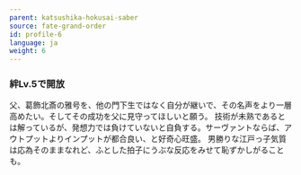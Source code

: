 ```yaml
---
parent: katsushika-hokusai-saber
source: fate-grand-order
id: profile-6
language: ja
weight: 6
---
```


### 絆Lv.5で開放

父、葛飾北斎の雅号を、他の門下生ではなく自分が継いで、その名声をより一層高めたい。そしてその成功を父に見守ってほしいと願う。
技術が未熟であるとは解っているが、発想力では負けていないと自負する。サーヴァントならば、アウトプットよりインプットが都合良い、と好奇心旺盛。
男勝りな江戸っ子気質は応為そのままなれど、ふとした拍子にうぶな反応をみせて恥ずかしがることも。
